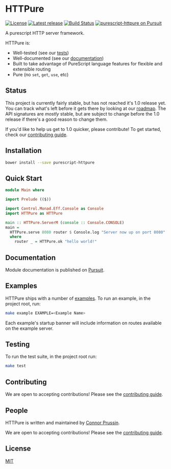 # HTTPure

[![License](https://img.shields.io/badge/license-MIT-blue.svg)](https://raw.githubusercontent.com/cprussin/purescript-httpure/master/License)
[![Latest release](http://img.shields.io/github/release/cprussin/purescript-httpure.svg)](https://github.com/cprussin/purescript-httpure/releases)
[![Build Status](https://travis-ci.org/cprussin/purescript-httpure.svg?branch=master)](https://travis-ci.org/cprussin/purescript-httpure)
[![purescript-httpure on Pursuit](https://pursuit.purescript.org/packages/purescript-httpure/badge)](https://pursuit.purescript.org/packages/purescript-httpure)

A purescript HTTP server framework.

HTTPure is:

- Well-tested (see our [tests](./test))
- Well-documented (see our [documentation](./docs))
- Built to take advantage of PureScript language features for flexible and
  extensible routing
- Pure (no `set`, `get`, `use`, etc)

## Status

This project is currently fairly stable, but has not reached it's 1.0 release
yet. You can track what's left before it gets there by looking at our
[roadmap](https://github.com/cprussin/purescript-httpure/projects). The API
signatures are _mostly_ stable, but are subject to change before the 1.0 release
if there's a good reason to change them.

If you'd like to help us get to 1.0 quicker, please contribute! To get started,
check our [contributing guide](Contributing.md).

## Installation

```bash
bower install --save purescript-httpure
```

## Quick Start

```purescript
module Main where

import Prelude (($))

import Control.Monad.Eff.Console as Console
import HTTPure as HTTPure

main :: HTTPure.ServerM (console :: Console.CONSOLE)
main =
  HTTPure.serve 8080 router $ Console.log "Server now up on port 8080"
  where
    router _ = HTTPure.ok "hello world!"
```

## Documentation

Module documentation is published
on [Pursuit](http://pursuit.purescript.org/packages/purescript-httpure).

## Examples

HTTPure ships with a number of [examples](docs/Examples). To run an example, in
the project root, run:

```bash
make example EXAMPLE=<Example Name>
```

Each example's startup banner will include information on routes available on
the example server.

## Testing

To run the test suite, in the project root run:

```bash
make test
```

## Contributing

We are open to accepting contributions! Please see
the [contributing guide](Contributing.md).

## People

HTTPure is written and maintained
by [Connor Prussin](https://connor.prussin.net).

We are open to accepting contributions! Please see
the [contributing guide](Contributing.md).

## License

[MIT](License)
